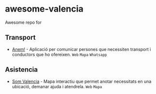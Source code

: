 # awesome-valencia
Awesome repo for 

<!-- **[`^        back to top        ^`](#awesome-valencia)** -->
## Transport
  - [Anem!](https://anem.guruwalk.com/) - Aplicació per comunicar persones que necessiten transport i conductors que ho ofereixen. <!--([Source Code](https://github.com/aptabase/aptabase)) --> `Web` `Mapa` `Whatsapp`
## Asistencia
  - [Som Valencia](https://somvalencia.vercel.app/) - Mapa interactiu que permet anotar necessitats en una ubicació, demanar ajuda i atendrela. `Web` `Mapa`
